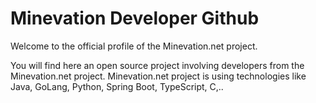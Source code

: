 # Minevation Developer Github

Welcome to the official profile of the Minevation.net project.


You will find here an open source project involving developers from the Minevation.net project.
Minevation.net project is using technologies like Java, GoLang, Python, Spring Boot, TypeScript, C,..
